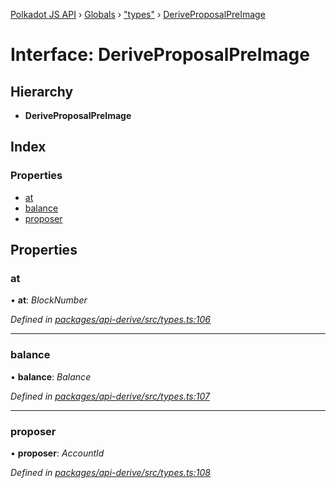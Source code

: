 [Polkadot JS API](../README.md) › [Globals](../globals.md) › ["types"](../modules/_types_.md) › [DeriveProposalPreImage](_types_.deriveproposalpreimage.md)

# Interface: DeriveProposalPreImage

## Hierarchy

* **DeriveProposalPreImage**

## Index

### Properties

* [at](_types_.deriveproposalpreimage.md#at)
* [balance](_types_.deriveproposalpreimage.md#balance)
* [proposer](_types_.deriveproposalpreimage.md#proposer)

## Properties

###  at

• **at**: *BlockNumber*

*Defined in [packages/api-derive/src/types.ts:106](https://github.com/polkadot-js/api/blob/f67c435378/packages/api-derive/src/types.ts#L106)*

___

###  balance

• **balance**: *Balance*

*Defined in [packages/api-derive/src/types.ts:107](https://github.com/polkadot-js/api/blob/f67c435378/packages/api-derive/src/types.ts#L107)*

___

###  proposer

• **proposer**: *AccountId*

*Defined in [packages/api-derive/src/types.ts:108](https://github.com/polkadot-js/api/blob/f67c435378/packages/api-derive/src/types.ts#L108)*
